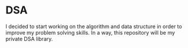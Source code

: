 # DSA

I decided to start working on the algorithm and data structure in order to improve my problem solving skills. In a way, this repository will be my private DSA library.
